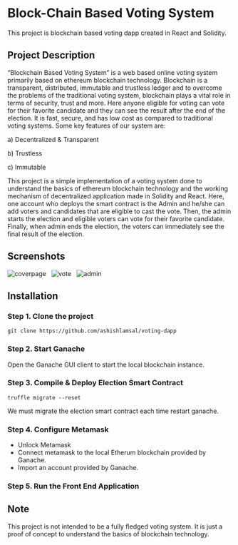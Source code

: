 # Block-Chain Based Voting System

This project is blockchain based voting dapp created in React and Solidity.

## Project Description

“Blockchain Based Voting System” is a web based online voting system primarily based on ethereum blockchain technology. Blockchain is a transparent, distributed, immutable and trustless ledger and to overcome the problems of the traditional voting system, blockchain plays a vital role in terms of security, trust and more. Here anyone eligible for voting can vote for their favorite candidate and they can see the result after the end of the election. It is fast, secure, and has low cost as compared to traditional voting systems. Some key features of our system are:

a) Decentralized & Transparent

b) Trustless

c) Immutable

This project is a simple implementation of a voting system done to understand the basics of ethereum blockchain technology and the working mechanism of decentralized application made in Solidity and React. Here, one account who deploys the smart contract is the Admin and he/she can add voters and candidates that are eligible to cast the vote.  Then, the admin starts the election and eligible voters can vote for their favorite candidate. Finally, when admin ends the election, the voters can immediately see the final result of the election.

## Screenshots

![coverpage](screenshots/cover.png) &nbsp;
![vote](screenshots/vote.png) &nbsp;
![admin](screenshots/admin.png) &nbsp;

## Installation

### Step 1. Clone the project

```git clone https://github.com/ashishlamsal/voting-dapp```

### Step 2. Start Ganache

Open the Ganache GUI client to start the local blockchain instance.

### Step 3. Compile & Deploy Election Smart Contract

```truffle migrate --reset```

We must migrate the election smart contract each time restart ganache.

### Step 4. Configure Metamask

- Unlock Metamask
- Connect metamask to the local Etherum blockchain provided by Ganache.
- Import an account provided by Ganache.

### Step 5. Run the Front End Application



## Note

This project is not intended to be a fully fledged voting system. It is just a proof of concept to understand the basics of blockchain technology.
